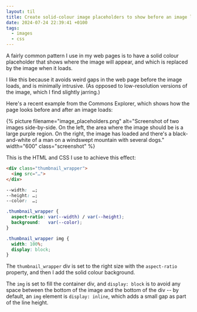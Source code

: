 ```yaml
---
layout: til
title: Create solid-colour image placeholders to show before an image loads
date: 2024-07-24 22:39:41 +0100
tags:
  - images
  - css
---
```

A fairly common pattern I use in my web pages is to have a solid colour placeholder that shows where the image will appear, and which is replaced by the image when it loads.

I like this because it avoids weird gaps in the web page before the image loads, and is minimally intrusive.
(As opposed to low-resolution versions of the image, which I find slightly jarring.)

Here's a recent example from the Commons Explorer, which shows how the page looks before and after an image loads:

{%
  picture
  filename="image_placeholders.png"
  alt="Screenshot of two images side-by-side. On the left, the area where the image should be is a large purple region. On the right, the image has loaded and there's a black-and-white of a man on a windswept mountain with several dogs."
  width="600"
  class="screenshot"
%}

This is the HTML and CSS I use to achieve this effect:

```html
<div class="thumbnail_wrapper">
  <img src="…">
</div>
```

```css
--width:  …;
--height: …;
--color:  …;

.thumbnail_wrapper {
  aspect-ratio: var(--width) / var(--height);
  background:   var(--color);
}

.thumbnail_wrapper img {
  width: 100%;
  display: block;
}
```

The `thumbnail_wrapper` div is set to the right size with the `aspect-ratio` property, and then I add the solid colour background.

The `img` is set to fill the container div, and `display: block` is to avoid any space between the bottom of the image and the bottom of the div -- by default, an `img` element is `display: inline`, which adds a small gap as part of the line height.
